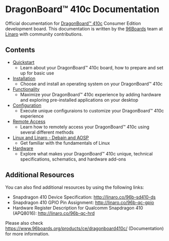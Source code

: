 # DragonBoard™ 410c Documentation

Official documentation for [DragonBoard™ 410c](http://www.96boards.org/products/ce/dragonboard410c/) Consumer Edition development board. This documentation is written by the [96Boards](https://www.96boards.org) team at [Linaro](http://www.linaro.org) with community contributions.

## Contents

- [Quickstart]()
   - Learn about your DragonBoard™ 410c board, how to prepare and set up for basic use
- [Installation]()
   - Choose and install an operating system on your DragonBoard™ 410c
- [Functionality]()
   - Maximize your DragonBoard™ 410c experience by adding hardware and exploring pre-installed applications on your desktop
- [Configuration]()
   - Execute unique configuraions to customize your DragonBoard™ 410c experience
- [Remote Access]()
   - Learn how to remotely access your DragonBoard™ 410c using several different methods
- [Linux and Linaro - Debain and AOSP]()
   - Get familiar with the fundamentals of Linux
- [Hardware]()
   - Explore what makes your DragonBoard™ 410c unique, technical specifications, schematics, and hardware add-ons

## Additional Resources

You can also find additional resources by using the following links:

* Snapdragon 410 Device Specification: http://linaro.co/96b-sd410-ds
* Snapdragon 410 GPIO Pin Assignment: http://linaro.co/96b-qc-gpio
* Hardware Register Description for Qualcomm Snapdragon 410 (APQ8016): http://linaro.co/96b-qc-hrd

Please also check https://www.96boards.org/products/ce/dragonboard410c/ (Documentation) for more information.
